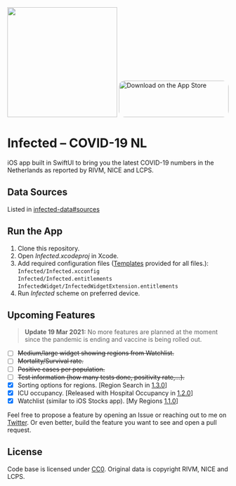 <img src=./assets/qr-code.jpg width=250>
<a href="https://apps.apple.com/us/app/infected-covid-19-nl/id1537441887?itsct=apps_box&amp;itscg=30200" style="display: inline-block; overflow: hidden; border-top-left-radius: 13px; border-top-right-radius: 13px; border-bottom-right-radius: 13px; border-bottom-left-radius: 13px; width: 250px; height: 83px;"><img src="https://tools.applemediaservices.com/api/badges/download-on-the-app-store/black/en-US?size=250x83&amp;releaseDate=1605744000&h=139e16d48710b88c0ea28e96c3136a53" alt="Download on the App Store" style="border-top-left-radius: 13px; border-top-right-radius: 13px; border-bottom-right-radius: 13px; border-bottom-left-radius: 13px; width: 250px; height: 83px;"></a>

# Infected – COVID-19 NL
iOS app built in SwiftUI to bring you the latest COVID-19 numbers in the Netherlands as reported by RIVM, NICE and LCPS.

## Data Sources
Listed in [infected-data#sources](https://github.com/hungrxyz/infected-data#sources)

## Run the App
1. Clone this repository.
1. Open _Infected.xcodeproj_ in Xcode.
1. Add required configuration files ([Templates](./config-templates) provided for all files.):  
`Infected/Infected.xcconfig`  
`Infected/Infected.entitlements`  
`InfectedWidget/InfectedWidgetExtension.entitlements`  
1. Run _Infected_ scheme on preferred device.

## Upcoming Features
> **Update 19 Mar 2021:** No more features are planned at the moment since the pandemic is ending and vaccine is being rolled out.

- [ ] ~~Medium/large widget showing regions from Watchlist.~~
- [ ] ~~Mortality/Survival rate.~~
- [ ] ~~Positive cases per population.~~
- [ ] ~~Test information (how many tests done, positivity rate,...).~~
- [x] Sorting options for regions. [Region Search in [1.3.0](https://github.com/hungrxyz/Infected/releases/tag/1.3.0)]
- [x] ICU occupancy. [Released with Hospital Occupancy in [1.2.0](https://github.com/hungrxyz/Infected/releases/tag/1.2.0)]
- [x] Watchlist (similar to iOS Stocks app). [My Regions [1.1.0](https://github.com/hungrxyz/Infected/releases/tag/1.1.0)]

Feel free to propose a feature by opening an Issue or reaching out to me on [Twitter](https://twitter.com/hungrxyz). Or even better, build the feature you want to see and open a pull request.

## License
Code base is licensed under [CC0](https://creativecommons.org/share-your-work/public-domain/cc0/). Original data is copyright RIVM, NICE and LCPS.
